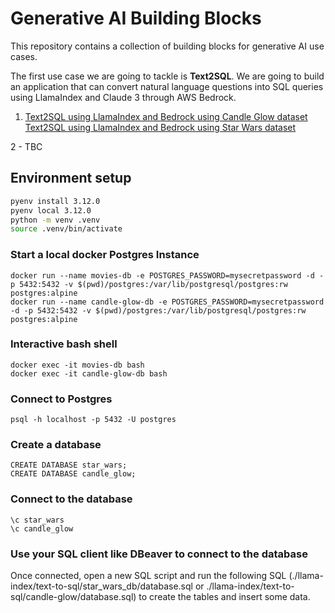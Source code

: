 # Generative AI Building Blocks

This repository contains a collection of building blocks for generative AI use cases. 

The first use case we are going to tackle is **Text2SQL**. We are going to build an application that can convert natural language questions into SQL queries using LlamaIndex and Claude 3 through AWS Bedrock.

1. [Text2SQL using LlamaIndex and Bedrock using Candle Glow dataset](./llama-index/text-to-sql/candle-glow/talk-to-sql.ipynb)
   [Text2SQL using LlamaIndex and Bedrock using Star Wars dataset](./llama-index/text-to-sql/star_wars_db/talk-to-sql.ipynb)

2 - TBC


## Environment setup

```bash
pyenv install 3.12.0
pyenv local 3.12.0
python -m venv .venv
source .venv/bin/activate
``` 

### Start a local docker Postgres Instance

```
docker run --name movies-db -e POSTGRES_PASSWORD=mysecretpassword -d -p 5432:5432 -v $(pwd)/postgres:/var/lib/postgresql/postgres:rw postgres:alpine
docker run --name candle-glow-db -e POSTGRES_PASSWORD=mysecretpassword -d -p 5432:5432 -v $(pwd)/postgres:/var/lib/postgresql/postgres:rw postgres:alpine
```

### Interactive bash shell 

```
docker exec -it movies-db bash
docker exec -it candle-glow-db bash
```

### Connect to Postgres
```
psql -h localhost -p 5432 -U postgres
```

### Create a database
```
CREATE DATABASE star_wars;
CREATE DATABASE candle_glow;
```

### Connect to the database
```
\c star_wars
\c candle_glow
```

### Use your SQL client like DBeaver to connect to the database
Once connected, open a new SQL script and run the following SQL (./llama-index/text-to-sql/star_wars_db/database.sql or ./llama-index/text-to-sql/candle-glow/database.sql) to create the tables and insert some data.

